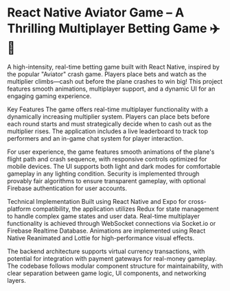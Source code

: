 # React Native Aviator Game – A Thrilling Multiplayer Betting Game ✈️🎰
A high-intensity, real-time betting game built with React Native, inspired by the popular "Aviator" crash game. Players place bets and watch as the multiplier climbs—cash out before the plane crashes to win big! This project features smooth animations, multiplayer support, and a dynamic UI for an engaging gaming experience.

Key Features
The game offers real-time multiplayer functionality with a dynamically increasing multiplier system. Players can place bets before each round starts and must strategically decide when to cash out as the multiplier rises. The application includes a live leaderboard to track top performers and an in-game chat system for player interaction.

For user experience, the game features smooth animations of the plane's flight path and crash sequence, with responsive controls optimized for mobile devices. The UI supports both light and dark modes for comfortable gameplay in any lighting condition. Security is implemented through provably fair algorithms to ensure transparent gameplay, with optional Firebase authentication for user accounts.

Technical Implementation
Built using React Native and Expo for cross-platform compatibility, the application utilizes Redux for state management to handle complex game states and user data. Real-time multiplayer functionality is achieved through WebSocket connections via Socket.io or Firebase Realtime Database. Animations are implemented using React Native Reanimated and Lottie for high-performance visual effects.

The backend architecture supports virtual currency transactions, with potential for integration with payment gateways for real-money gameplay. The codebase follows modular component structure for maintainability, with clear separation between game logic, UI components, and networking layers.
